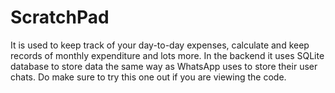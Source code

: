 # ScratchPad
It is used to keep track of your day-to-day expenses, calculate and keep records of monthly expenditure and lots more. In the backend it uses SQLite database to store data the same way as WhatsApp uses to store their user chats. Do make sure to try this one out if you are viewing the code.
